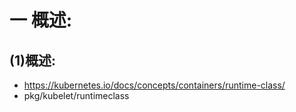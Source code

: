 # 一 概述:
## (1)概述:
- https://kubernetes.io/docs/concepts/containers/runtime-class/
- pkg/kubelet/runtimeclass
